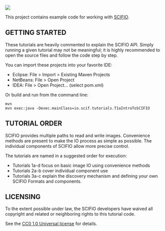 [![](https://travis-ci.org/scifio/scifio-tutorials.svg?branch=master)](https://travis-ci.org/scifio/scifio-tutorials)

This project contains example code for working with [SCIFIO][1].


GETTING STARTED
---------------

These tutorials are heavily commented to explain the SCIFIO API.
Simply running a given tutorial may not be meaningful; it is
highly recommended to open the source files and follow the code
step by step.

You can import these projects into your favorite IDE:

  * Eclipse: File > Import > Existing Maven Projects
  * NetBeans: File > Open Project
  * IDEA: File > Open Project... (select pom.xml)

Or build and run from the command line:

    mvn
    mvn exec:java -Dexec.mainClass=io.scif.tutorials.T1aIntroToSCIFIO

TUTORIAL ORDER
-------------
SCIFIO provides multiple paths to read and write images. Convenience
methods are present to make the IO process as simple as possible. The
individual components of SCIFIO allow more precise control.

The tutorials are named in a suggested order for execution:
  * Tutorials 1a-d focus on basic image IO using convenience methods
  * Tutorials 2a-b cover individual component use
  * Tutorials 3a-c explain the discovery mechanism and defining
    your own SCIFIO Formats and components.

LICENSING
---------

To the extent possible under law, the SCIFIO developers have waived
all copyright and related or neighboring rights to this tutorial code.

See the [CC0 1.0 Universal license][2] for details.

[1]: http://loci.wisc.edu/software/scifio
[2]: http://creativecommons.org/publicdomain/zero/1.0/

